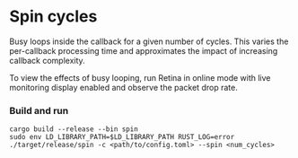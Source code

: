 # Spin cycles

Busy loops inside the callback for a given number of cycles. This varies the per-callback processing
time and approximates the impact of increasing callback complexity.

To view the effects of busy looping, run Retina in online mode with live monitoring
display enabled and observe the packet drop rate.

### Build and run
```
cargo build --release --bin spin
sudo env LD_LIBRARY_PATH=$LD_LIBRARY_PATH RUST_LOG=error ./target/release/spin -c <path/to/config.toml> --spin <num_cycles>
```